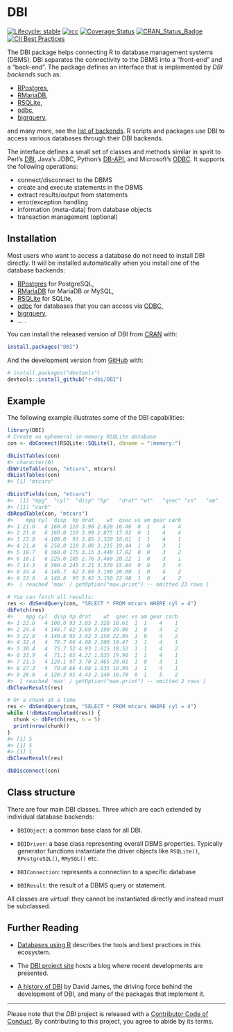 
<!-- README.md is generated from README.Rmd. Please edit that file -->

# DBI

<!-- badges: start -->

[![Lifecycle:
stable](https://img.shields.io/badge/lifecycle-stable-brightgreen.svg)](https://lifecycle.r-lib.org/articles/stages.html#stable)
[![rcc](https://github.com/r-dbi/DBI/workflows/rcc/badge.svg)](https://github.com/r-dbi/DBI/actions)
[![Coverage
Status](https://codecov.io/gh/r-dbi/DBI/branch/main/graph/badge.svg)](https://app.codecov.io/github/r-dbi/DBI?branch=main)
[![CRAN_Status_Badge](https://www.r-pkg.org/badges/version/DBI)](https://cran.r-project.org/package=DBI)
[![CII Best
Practices](https://bestpractices.coreinfrastructure.org/projects/1882/badge)](https://bestpractices.coreinfrastructure.org/projects/1882)
<!-- badges: end -->

The DBI package helps connecting R to database management systems
(DBMS). DBI separates the connectivity to the DBMS into a “front-end”
and a “back-end”. The package defines an interface that is implemented
by *DBI backends* such as:

- [RPostgres](https://rpostgres.r-dbi.org),
- [RMariaDB](https://rmariadb.r-dbi.org),
- [RSQLite](https://rsqlite.r-dbi.org),
- [odbc](https://github.com/r-dbi/odbc),
- [bigrquery](https://github.com/r-dbi/bigrquery),

and many more, see the [list of
backends](https://github.com/r-dbi/backends#readme). R scripts and
packages use DBI to access various databases through their DBI backends.

The interface defines a small set of classes and methods similar in
spirit to Perl’s [DBI](https://dbi.perl.org/), Java’s JDBC, Python’s
[DB-API](https://www.python.org/dev/peps/pep-0249/), and Microsoft’s
[ODBC](https://en.wikipedia.org/wiki/ODBC). It supports the following
operations:

- connect/disconnect to the DBMS
- create and execute statements in the DBMS
- extract results/output from statements
- error/exception handling
- information (meta-data) from database objects
- transaction management (optional)

## Installation

Most users who want to access a database do not need to install DBI
directly. It will be installed automatically when you install one of the
database backends:

- [RPostgres](https://rpostgres.r-dbi.org) for PostgreSQL,
- [RMariaDB](https://rmariadb.r-dbi.org) for MariaDB or MySQL,
- [RSQLite](https://rsqlite.r-dbi.org) for SQLite,
- [odbc](https://github.com/r-dbi/odbc) for databases that you can
  access via
  [ODBC](https://en.wikipedia.org/wiki/Open_Database_Connectivity),
- [bigrquery](https://github.com/r-dbi/bigrquery),
- … .

You can install the released version of DBI from
[CRAN](https://CRAN.R-project.org) with:

``` r
install.packages("DBI")
```

And the development version from [GitHub](https://github.com/) with:

``` r
# install.packages("devtools")
devtools::install_github("r-dbi/DBI")
```

## Example

The following example illustrates some of the DBI capabilities:

``` r
library(DBI)
# Create an ephemeral in-memory RSQLite database
con <- dbConnect(RSQLite::SQLite(), dbname = ":memory:")

dbListTables(con)
#> character(0)
dbWriteTable(con, "mtcars", mtcars)
dbListTables(con)
#> [1] "mtcars"

dbListFields(con, "mtcars")
#>  [1] "mpg"  "cyl"  "disp" "hp"   "drat" "wt"   "qsec" "vs"   "am"   "gear"
#> [11] "carb"
dbReadTable(con, "mtcars")
#>    mpg cyl  disp  hp drat    wt  qsec vs am gear carb
#> 1 21.0   6 160.0 110 3.90 2.620 16.46  0  1    4    4
#> 2 21.0   6 160.0 110 3.90 2.875 17.02  0  1    4    4
#> 3 22.8   4 108.0  93 3.85 2.320 18.61  1  1    4    1
#> 4 21.4   6 258.0 110 3.08 3.215 19.44  1  0    3    1
#> 5 18.7   8 360.0 175 3.15 3.440 17.02  0  0    3    2
#> 6 18.1   6 225.0 105 2.76 3.460 20.22  1  0    3    1
#> 7 14.3   8 360.0 245 3.21 3.570 15.84  0  0    3    4
#> 8 24.4   4 146.7  62 3.69 3.190 20.00  1  0    4    2
#> 9 22.8   4 140.8  95 3.92 3.150 22.90  1  0    4    2
#>  [ reached 'max' / getOption("max.print") -- omitted 23 rows ]

# You can fetch all results:
res <- dbSendQuery(con, "SELECT * FROM mtcars WHERE cyl = 4")
dbFetch(res)
#>    mpg cyl  disp hp drat    wt  qsec vs am gear carb
#> 1 22.8   4 108.0 93 3.85 2.320 18.61  1  1    4    1
#> 2 24.4   4 146.7 62 3.69 3.190 20.00  1  0    4    2
#> 3 22.8   4 140.8 95 3.92 3.150 22.90  1  0    4    2
#> 4 32.4   4  78.7 66 4.08 2.200 19.47  1  1    4    1
#> 5 30.4   4  75.7 52 4.93 1.615 18.52  1  1    4    2
#> 6 33.9   4  71.1 65 4.22 1.835 19.90  1  1    4    1
#> 7 21.5   4 120.1 97 3.70 2.465 20.01  1  0    3    1
#> 8 27.3   4  79.0 66 4.08 1.935 18.90  1  1    4    1
#> 9 26.0   4 120.3 91 4.43 2.140 16.70  0  1    5    2
#>  [ reached 'max' / getOption("max.print") -- omitted 2 rows ]
dbClearResult(res)

# Or a chunk at a time
res <- dbSendQuery(con, "SELECT * FROM mtcars WHERE cyl = 4")
while (!dbHasCompleted(res)) {
  chunk <- dbFetch(res, n = 5)
  print(nrow(chunk))
}
#> [1] 5
#> [1] 5
#> [1] 1
dbClearResult(res)

dbDisconnect(con)
```

## Class structure

There are four main DBI classes. Three which are each extended by
individual database backends:

- `DBIObject`: a common base class for all DBI.

- `DBIDriver`: a base class representing overall DBMS properties.
  Typically generator functions instantiate the driver objects like
  `RSQLite()`, `RPostgreSQL()`, `RMySQL()` etc.

- `DBIConnection`: represents a connection to a specific database

- `DBIResult`: the result of a DBMS query or statement.

All classes are *virtual*: they cannot be instantiated directly and
instead must be subclassed.

## Further Reading

- [Databases using R](https://db.rstudio.com/) describes the tools and
  best practices in this ecosystem.

- The [DBI project site](https://www.r-dbi.org/) hosts a blog where
  recent developments are presented.

- [A history of DBI](https://dbi.r-dbi.org/articles/DBI-history.html) by
  David James, the driving force behind the development of DBI, and many
  of the packages that implement it.

------------------------------------------------------------------------

Please note that the *DBI* project is released with a [Contributor Code
of Conduct](https://dbi.r-dbi.org/CODE_OF_CONDUCT.html). By contributing
to this project, you agree to abide by its terms.
